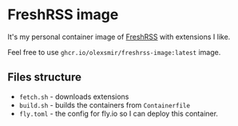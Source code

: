 # FreshRSS image

It's my personal container image of [FreshRSS](https://github.com/FreshRSS/FreshRSS) with extensions I like.

Feel free to use `ghcr.io/olexsmir/freshrss-image:latest` image.

## Files structure
- `fetch.sh` - downloads extensions
- `build.sh` - builds the containers from `Containerfile`
- `fly.toml` - the config for fly.io so I can deploy this container.
